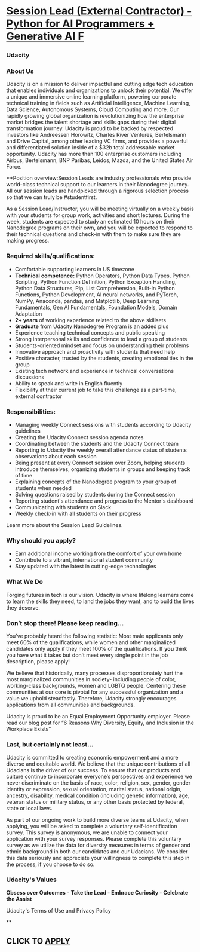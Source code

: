 # [Session Lead (External Contractor) - Python for AI Programmers + Generative AI F](https://www.remotewlb.com/apply/session-lead-external-contractor-python-for-ai-programmers-generative-ai-f)  
### Udacity  
####  

### About Us

Udacity is on a mission to deliver impactful and cutting edge tech education that enables individuals and organizations to unlock their potential. We offer a unique and immersive online learning platform, powering corporate technical training in fields such as Artificial Intelligence, Machine Learning, Data Science, Autonomous Systems, Cloud Computing and more. Our rapidly growing global organization is revolutionizing how the enterprise market bridges the talent shortage and skills gaps during their digital transformation journey. Udacity is proud to be backed by respected investors like Andreessen Horowitz, Charles River Ventures, Bertelsmann and Drive Capital, among other leading VC firms, and provides a powerful and differentiated solution inside of a $32b total addressable market opportunity. Udacity has more than 100 enterprise customers including Airbus, Bertelsmann, BNP Paribas, Leidos, Mazda, and the United States Air Force.

 **Position overview:Session Leads are industry professionals who provide world-class technical support to our learners in their Nanodegree journey. All our session leads are handpicked through a rigorous selection process so that we can truly be #studentfirst.  
  
As a Session Lead/Instructor, you will be meeting virtually on a weekly basis with your students for group work, activities and short lectures. During the week, students are expected to study an estimated 10 hours on their Nanodegree programs on their own, and you will be expected to respond to their technical questions and check-in with them to make sure they are making progress.

### Required skills/qualifications:

  * Comfortable supporting learners in US timezone
  *  **Technical competence:** Python Operators, Python Data Types, Python Scripting, Python Function Definition, Python Exception Handling, Python Data Structures, Pip, List Comprehension, Built-in Python Functions, Python Development, AI neural networks, and PyTorch, NumPy, Anaconda, pandas, and Matplotlib, Deep Learning Fundamentals, Gen AI Fundamentals, Foundation Models, Domain Adaptation
  *  **2+ years** of working experience related to the above skillsets
  *  **Graduate** from Udacity Nanodegree Program is an added plus
  * Experience teaching technical concepts and public speaking
  * Strong interpersonal skills and confidence to lead a group of students
  * Students-oriented mindset and focus on understanding their problems
  * Innovative approach and proactivity with students that need help
  * Positive character, trusted by the students, creating emotional ties in the group
  * Existing tech network and experience in technical conversations discussions
  * Ability to speak and write in English fluently
  * Flexibility at their current job to take this challenge as a part-time, external contractor

### Responsibilities:

  * Managing weekly Connect sessions with students according to Udacity guidelines
  * Creating the Udacity Connect session agenda notes
  * Coordinating between the students and the Udacity Connect team
  * Reporting to Udacity the weekly overall attendance status of students observations about each session
  * Being present at every Connect session over Zoom, helping students introduce themselves, organizing students in groups and keeping track of time
  * Explaining concepts of the Nanodegree program to your group of students when needed
  * Solving questions raised by students during the Connect session
  * Reporting student's attendance and progress to the Mentor's dashboard
  * Communicating with students on Slack
  * Weekly check-in with all students on their progress

Learn more about the Session Lead Guidelines.

### Why should you apply?

  * Earn additional income working from the comfort of your own home
  * Contribute to a vibrant, international student community 
  * Stay updated with the latest in cutting-edge technologies

### What We Do

Forging futures in tech is our vision. Udacity is where lifelong learners come to learn the skills they need, to land the jobs they want, and to build the lives they deserve.

### Don’t stop there! Please keep reading...

You’ve probably heard the following statistic: Most male applicants only meet 60% of the qualifications, while women and other marginalized candidates only apply if they meet 100% of the qualifications. If **you** think you have what it takes but don’t meet every single point in the job description, please apply!

We believe that historically, many processes disproportionately hurt the most marginalized communities in society- including people of color, working-class backgrounds, women and LGBTQ people. Centering these communities at our core is pivotal for any successful organization and a value we uphold steadfastly. Therefore, Udacity strongly encourages applications from all communities and backgrounds.

Udacity is proud to be an Equal Employment Opportunity employer. Please read our blog post for “6 Reasons Why Diversity, Equity, and Inclusion in the Workplace Exists”

### Last, but certainly not least…

Udacity is committed to creating economic empowerment and a more diverse and equitable world. We believe that the unique contributions of all Udacians is the driver of our success. To ensure that our products and culture continue to incorporate everyone’s perspectives and experience we never discriminate on the basis of race, color, religion, sex, gender, gender identity or expression, sexual orientation, marital status, national origin, ancestry, disability, medical condition (including genetic information), age, veteran status or military status, or any other basis protected by federal, state or local laws.

As part of our ongoing work to build more diverse teams at Udacity, when applying, you will be asked to complete a voluntary self-identification survey. This survey is anonymous, we are unable to connect your application with your survey responses. Please complete this voluntary survey as we utilize the data for diversity measures in terms of gender and ethnic background in both our candidates and our Udacians. We consider this data seriously and appreciate your willingness to complete this step in the process, if you choose to do so.

### Udacity's Values

 **Obsess over Outcomes** \- **Take the Lead - Embrace Curiosity - Celebrate the Assist**

Udacity's Terms of Use and Privacy Policy

**

  
## CLICK TO [APPLY](https://www.remotewlb.com/apply/session-lead-external-contractor-python-for-ai-programmers-generative-ai-f)

